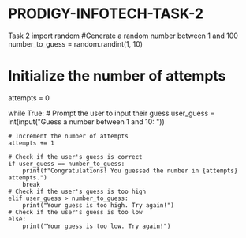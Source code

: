 # PRODIGY-INFOTECH-TASK-2
Task 2
import random #Generate a random number between 1 and 100
number_to_guess = random.randint(1, 10)

# Initialize the number of attempts
attempts = 0

while True:
    # Prompt the user to input their guess
    user_guess = int(input("Guess a number between 1 and 10: "))

    # Increment the number of attempts
    attempts += 1

    # Check if the user's guess is correct
    if user_guess == number_to_guess:
        print(f"Congratulations! You guessed the number in {attempts} attempts.")
        break
    # Check if the user's guess is too high
    elif user_guess > number_to_guess:
        print("Your guess is too high. Try again!")
    # Check if the user's guess is too low
    else:
        print("Your guess is too low. Try again!")

